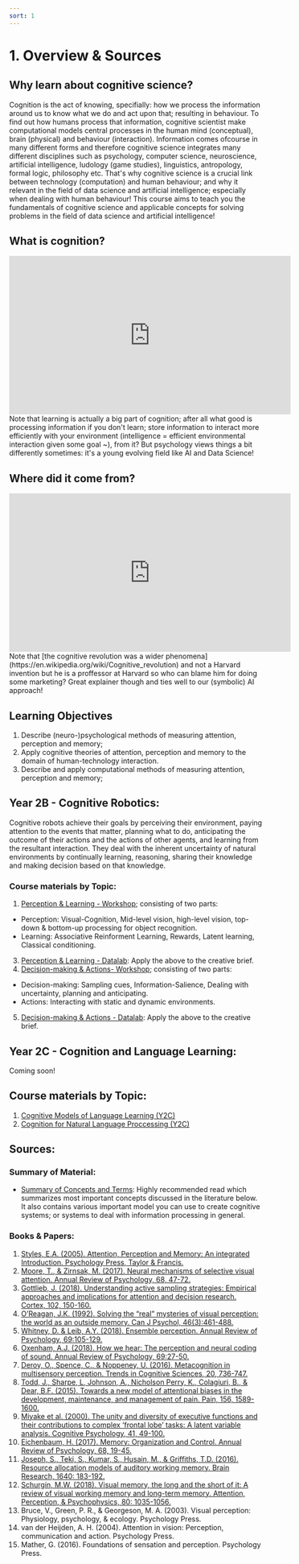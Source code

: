 ```yaml
---
sort: 1
---
```


# 1. Overview & Sources

## Why learn about cognitive science?
Cognition is the act of knowing, specifially: how we process the information around us to know what we do and act upon that; resulting in behaviour. To find out how humans process that information, cognitive scientist make computational models central processes in the human mind (conceptual), brain (physical) and behaviour (interaction). Information comes ofcourse in many different forms and therefore cognitive science integrates many different disciplines such as psychology, computer science, neuroscience, artificial intelligence, ludology (game studies), linguistics, antropology, formal logic, philosophy etc. That's why cognitive science is a crucial link between technology (computation) and human behaviour; and why it relevant in the field of data science and artificial intelligence; especially when dealing with human behaviour! This course aims to teach you the fundamentals of cognitive science and applicable concepts for solving problems in the field of data science and artificial intelligence! 

## What is cognition?
<iframe width="560" height="315" src="https://www.youtube.com/embed/R-sVnmmw6WY" title="YouTube video player" frameborder="0" allow="accelerometer; autoplay; clipboard-write; encrypted-media; gyroscope; picture-in-picture" allowfullscreen></iframe>
Note that learning is actually a big part of cognition; after all what good is processing information if you don't learn; store information to interact more efficiently with your environment (intelligence = efficient environmental interaction given some goal ~), from it? But psychology views things a bit differently sometimes: it's a young evolving field like AI and Data Science!

## Where did it come from?
<iframe width="560" height="315" src="https://www.youtube.com/embed/AeoyzqmyWug" title="YouTube video player" frameborder="0" allow="accelerometer; autoplay; clipboard-write; encrypted-media; gyroscope; picture-in-picture" allowfullscreen></iframe>
Note that [the cognitive revolution was a wider phenomena](https://en.wikipedia.org/wiki/Cognitive_revolution) and not a Harvard invention but he is a proffessor at Harvard so who can blame him for doing some marketing? Great explainer though and ties well to our (symbolic) AI approach!

## Learning Objectives
1. Describe (neuro-)psychological methods of measuring attention, perception and memory;
2. Apply cognitive theories of attention, perception and memory to the domain of human-technology interaction.
3. Describe and apply computational methods of measuring attention, perception and memory;

## Year 2B - Cognitive Robotics:
Cognitive robots achieve their goals by perceiving their environment, paying attention to the events that matter, planning what to do, anticipating the outcome of their actions and the actions of other agents, and learning from the resultant interaction. They deal with the inherent uncertainty of natural environments by continually learning, reasoning, sharing their knowledge and making decision based on that knowledge.

### Course materials by Topic:
1. [Perception & Learning - Workshop](https://adsai.buas.nl/Study%20Content/Cognition%20Fundamentals/Perception%20&%20Learning%20-%20Workshop.html); consisting of two parts: 
- Perception: Visual-Cognition, Mid-level vision, high-level vision, top-down & bottom-up processing for object recognition.
- Learning: Associative Reinforment Learning, Rewards, Latent learning, Classical conditioning. 
3. [Perception & Learning - Datalab](https://adsai.buas.nl/Study%20Content/Cognition%20Fundamentals/Perception%20and%20Learning%20-%20Datalab%20material.html): Apply the above to the creative brief.
4. [Decision-making & Actions- Workshop](https://adsai.buas.nl/Study%20Content/Cognition%20Fundamentals/Decision-making%20&%20Actions-%20Workshop.html); consisting of two parts:  
- Decision-making: Sampling cues, Information-Salience, Dealing with uncertainty, planning and anticipating.
- Actions: Interacting with static and dynamic environments.
5. [Decision-making & Actions - Datalab](https://adsai.buas.nl/Study%20Content/Cognition%20Fundamentals/Decision-making%20&%20Actions%20-%20Datalab%20material.html): Apply the above to the creative brief.

## Year 2C - Cognition and Language Learning:
Coming soon!

## Course materials by Topic:
1. [Cognitive Models of Language Learning (Y2C)](https://adsai.buas.nl/404)
2. [Cognition for Natural Language Proccessing (Y2C)](https://adsai.buas.nl/404)



## Sources:

### Summary of Material:
- [Summary of Concepts and Terms](https://github.com/BredaUniversityADSAI/ADS-AI/blob/260f3f788372cfb55e2a4ba2956800de1b3b14a8/docs/Study%20Content/Cognition%20Fundamentals/assets/Summary%20of%20Concepts%20and%20Terms.docx): Highly recommended read which summarizes most important concepts discussed in the literature below. It also contains various important model you can use to create cognitive systems; or systems to deal with information processing in general.

### Books & Papers:
1. [Styles, E.A. (2005). Attention, Perception and Memory: An integrated Introduction. Psychology Press, Taylor & Francis.](https://github.com/BredaUniversityADSAI/ADS-AI/blob/997b5108aa39c2ceded8eb9dd979c7333360e624/docs/Study%20Content/Cognition%20Fundamentals/assets/sources/Attention,%20Perception%20and%20Memory%20-%20An%20integrated%20introduction.pdf)
2. [Moore, T., & Zirnsak, M. (2017). Neural mechanisms of selective visual attention. Annual Review of Psychology, 68, 47-72.](https://github.com/BredaUniversityADSAI/ADS-AI/blob/29bd304acfa39a1ae5c9aa8640a56cbbe9a18c1e/docs/Study%20Content/Cognition%20Fundamentals/assets/sources/Moore,%20T.,%20&%20Zirnsak,%20M.%20(2017).%20Neural%20mechanisms%20of%20selective%20visual%20attention.pdf)
3. [Gottlieb, J. (2018). Understanding active sampling strategies: Empirical approaches and implications for attention and decision research. Cortex, 102, 150-160.](https://github.com/BredaUniversityADSAI/ADS-AI/blob/29bd304acfa39a1ae5c9aa8640a56cbbe9a18c1e/docs/Study%20Content/Cognition%20Fundamentals/assets/sources/Gottlieb,%20J.%20(2018).%20Understanding%20active%20sampling%20strategies%20Empirical%20approaches%20and%20implications%20for%20attention%20and%20decision%20res.pdf)
4. [O’Reagan, J.K. (1992). Solving the “real” mysteries of visual perception: the world as an outside memory. Can J Psychol, 46(3):461-488.](https://github.com/BredaUniversityADSAI/ADS-AI/blob/29bd304acfa39a1ae5c9aa8640a56cbbe9a18c1e/docs/Study%20Content/Cognition%20Fundamentals/assets/sources/SOLVING%20THE%20REAL%20MYSTERIES%20OF%20VISUAL%20PERCEPTION.pdf)
5. [Whitney, D. & Leib, A.Y. (2018). Ensemble perception. Annual Review of Psychology, 69:105-129.](https://github.com/BredaUniversityADSAI/ADS-AI/blob/29bd304acfa39a1ae5c9aa8640a56cbbe9a18c1e/docs/Study%20Content/Cognition%20Fundamentals/assets/sources/Ensemble%20perception.pdf)
6. [Oxenham, A.J. (2018). How we hear: The perception and neural coding of sound. Annual Review of Psychology, 69:27-50.](https://github.com/BredaUniversityADSAI/ADS-AI/blob/29bd304acfa39a1ae5c9aa8640a56cbbe9a18c1e/docs/Study%20Content/Cognition%20Fundamentals/assets/sources/How%20we%20hear%20-%20The%20perception%20and%20neural%20coding%20of%20sound.pdf)
7. [Deroy, O., Spence, C., & Noppeney, U. (2016). Metacognition in multisensory perception. Trends in Cognitive Sciences, 20, 736-747.](https://github.com/BredaUniversityADSAI/ADS-AI/blob/29bd304acfa39a1ae5c9aa8640a56cbbe9a18c1e/docs/Study%20Content/Cognition%20Fundamentals/assets/sources/Metacognition%20in%20multisensory%20perception%20-%20Trends%20in%20Cognitive%20Sciences.pdf)
8. [Todd, J., Sharpe, L, Johnson, A., Nicholson Perry, K., Colagiuri, B., & Dear, B.F. (2015). Towards a new model of attentional biases in the development, maintenance, and management of pain. Pain, 156, 1589-1600.](https://github.com/BredaUniversityADSAI/ADS-AI/blob/29bd304acfa39a1ae5c9aa8640a56cbbe9a18c1e/docs/Study%20Content/Cognition%20Fundamentals/assets/sources/Towards%20a%20new%20model%20of%20attentional%20biases%20in%20the%20development,%20maintainance%20and%20management%20of%20pain.pdf)
9. [Miyake et al. (2000). The unity and diversity of executive functions and their contributions to complex ‘frontal lobe’ tasks: A latent variable analysis. Cognitive Psychology, 41, 49-100.](https://github.com/BredaUniversityADSAI/ADS-AI/blob/997b5108aa39c2ceded8eb9dd979c7333360e624/docs/Study%20Content/Cognition%20Fundamentals/assets/sources/The%20unity%20and%20diversity%20of%20executive%20functions%20and%20their%20contributions%20to%20complex%20%E2%80%98frontal%20lobe%E2%80%99%20tasks%20-%20A%20latent%20variable%20analysis.pdf)
10. [Eichenbaum, H. (2017). Memory: Organization and Control. Annual Review of Psychology, 68, 19-45.](https://github.com/BredaUniversityADSAI/ADS-AI/blob/997b5108aa39c2ceded8eb9dd979c7333360e624/docs/Study%20Content/Cognition%20Fundamentals/assets/sources/Memory%20-%20Organization%20and%20Control.pdf)
11. [Joseph, S., Teki, S., Kumar, S., Husain, M., & Griffiths, T.D. (2016). Resource allocation models of auditory working memory. Brain Research, 1640: 183-192.](https://github.com/BredaUniversityADSAI/ADS-AI/blob/997b5108aa39c2ceded8eb9dd979c7333360e624/docs/Study%20Content/Cognition%20Fundamentals/assets/sources/Resource%20allocation%20models%20of%20auditory%20working%20memory.pdf)
12. [Schurgin, M.W. (2018). Visual memory, the long and the short of it: A review of visual working memory and long-term memory. Attention, Perception, & Psychophysics, 80: 1035-1056.](https://github.com/BredaUniversityADSAI/ADS-AI/blob/997b5108aa39c2ceded8eb9dd979c7333360e624/docs/Study%20Content/Cognition%20Fundamentals/assets/sources/Visual%20memory,%20the%20long%20and%20the%20short%20of%20it%20-%20A%20review%20of%20visual%20working.pdf)
13. Bruce, V., Green, P. R., & Georgeson, M. A. (2003). Visual perception: Physiology, psychology, & ecology. Psychology Press.
14. van der Heijden, A. H. (2004). Attention in vision: Perception, communication and action. Psychology Press.
15. Mather, G. (2016). Foundations of sensation and perception. Psychology Press. 


